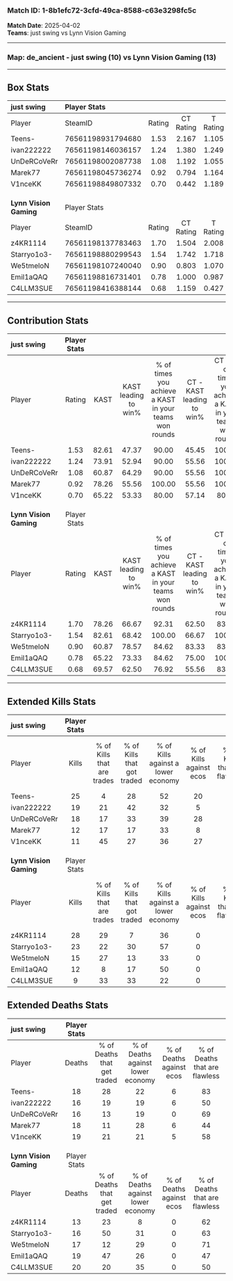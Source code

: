 ### Match ID: 1-8b1efc72-3cfd-49ca-8588-c63e3298fc5c  
**Match Date**: 2025-04-02  
**Teams**: just swing vs Lynn Vision Gaming  

---  

### **Map**: de_ancient - just swing (10) vs Lynn Vision Gaming (13)  
---  

## Box Stats  

| **just swing**         | Player Stats      |        |           |          |       |       |       |         |        |      |     |
| :- | :- | :-: | :-: | :-: | :-: | :-: | :-: | :-: | :-: | :-: | :-: |
| Player                 | SteamID           | Rating | CT Rating | T Rating | KAST  |  ADR  | Kills | Assists | Deaths | K/D  | HS% |
| Teens-                 | 76561198931794680 |  1.53  |   2.167   |  1.105   | 82.61 | 101.8 |  25   |    4    |   18   | 1.39 | 44  |
| ivan222222             | 76561198146036157 |  1.24  |   1.380   |  1.249   | 73.91 | 88.7  |  19   |    3    |   16   | 1.19 | 57  |
| UnDeRCoVeRr            | 76561198002087738 |  1.08  |   1.192   |  1.055   | 60.87 | 78.6  |  18   |    4    |   16   | 1.13 | 50  |
| Marek77                | 76561198045736274 |  0.92  |   0.794   |  1.164   | 78.26 | 71.4  |  12   |    6    |   18   | 0.67 | 50  |
| V1nceKK                | 76561198849807332 |  0.70  |   0.442   |  1.189   | 65.22 | 52.0  |  11   |    5    |   19   | 0.58 | 36  |
|                        |                   |        |           |          |       |       |       |         |        |      |     |
|                        |                   |        |           |          |       |       |       |         |        |      |     |
|                        |                   |        |           |          |       |       |       |         |        |      |     |
| **Lynn Vision Gaming** | Player Stats      |        |           |          |       |       |       |         |        |      |     |
| Player                 | SteamID           | Rating | CT Rating | T Rating | KAST  |  ADR  | Kills | Assists | Deaths | K/D  | HS% |
| z4KR1114               | 76561198137783463 |  1.70  |   1.504   |  2.008   | 78.26 | 98.0  |  28   |    0    |   13   | 2.15 | 53  |
| Starryo1o3-            | 76561198880299543 |  1.54  |   1.742   |  1.718   | 82.61 | 106.3 |  23   |   10    |   16   | 1.44 | 73  |
| We5tmeloN              | 76561198107240040 |  0.90  |   0.803   |  1.070   | 60.87 | 63.2  |  15   |    4    |   17   | 0.88 | 46  |
| Emil1aQAQ              | 76561198816731401 |  0.78  |   1.000   |  0.987   | 65.22 | 67.2  |  12   |    5    |   19   | 0.63 | 75  |
| C4LLM3SUE              | 76561198416388144 |  0.68  |   1.159   |  0.427   | 69.57 | 65.0  |   9   |    7    |   20   | 0.45 | 44  |
---  

## Contribution Stats  

| **just swing**         | Player Stats |       |                      |                                                        |                           |                                                             |                          |                                                            |
| :- | :-: | :-: | :-: | :-: | :-: | :-: | :-: | :-: |
| Player                 |    Rating    | KAST  | KAST leading to win% | % of times you achieve a KAST in your teams won rounds | CT - KAST leading to win% | CT - % of times you achieve a KAST in your teams won rounds | T - KAST leading to win% | T - % of times you achieve a KAST in your teams won rounds |
| Teens-                 |     1.53     | 82.61 |        47.37         |                         90.00                          |           45.45           |                           100.00                            |          50.00           |                           80.00                            |
| ivan222222             |     1.24     | 73.91 |        52.94         |                         90.00                          |           55.56           |                           100.00                            |          50.00           |                           80.00                            |
| UnDeRCoVeRr            |     1.08     | 60.87 |        64.29         |                         90.00                          |           55.56           |                           100.00                            |          80.00           |                           80.00                            |
| Marek77                |     0.92     | 78.26 |        55.56         |                         100.00                         |           55.56           |                           100.00                            |          55.56           |                           100.00                           |
| V1nceKK                |     0.70     | 65.22 |        53.33         |                         80.00                          |           57.14           |                            80.00                            |          50.00           |                           80.00                            |
|                        |              |       |                      |                                                        |                           |                                                             |                          |                                                            |
|                        |              |       |                      |                                                        |                           |                                                             |                          |                                                            |
|                        |              |       |                      |                                                        |                           |                                                             |                          |                                                            |
| **Lynn Vision Gaming** | Player Stats |       |                      |                                                        |                           |                                                             |                          |                                                            |
| Player                 |    Rating    | KAST  | KAST leading to win% | % of times you achieve a KAST in your teams won rounds | CT - KAST leading to win% | CT - % of times you achieve a KAST in your teams won rounds | T - KAST leading to win% | T - % of times you achieve a KAST in your teams won rounds |
| z4KR1114               |     1.70     | 78.26 |        66.67         |                         92.31                          |           62.50           |                            83.33                            |          70.00           |                           100.00                           |
| Starryo1o3-            |     1.54     | 82.61 |        68.42         |                         100.00                         |           66.67           |                           100.00                            |          70.00           |                           100.00                           |
| We5tmeloN              |     0.90     | 60.87 |        78.57         |                         84.62                          |           83.33           |                            83.33                            |          75.00           |                           85.71                            |
| Emil1aQAQ              |     0.78     | 65.22 |        73.33         |                         84.62                          |           75.00           |                           100.00                            |          71.43           |                           71.43                            |
| C4LLM3SUE              |     0.68     | 69.57 |        62.50         |                         76.92                          |           55.56           |                            83.33                            |          71.43           |                           71.43                            |
---  

## Extended Kills Stats  

| **just swing**         | Player Stats |                            |                            |                                    |                         |                              |                                 |                                       |                    |           |
| :- | :-: | :-: | :-: | :-: | :-: | :-: | :-: | :-: | :-: | :-: |
| Player                 |    Kills     | % of Kills that are trades | % of Kills that got traded | % of Kills against a lower economy | % of Kills against ecos | % of Kills that are flawless | % of Kills that are close duels | % of Kills that are assisted by flash | Pistol Round Kills | AWP Kills |
| Teens-                 |      25      |             4              |             28             |                 52                 |           20            |              56              |                4                |                   0                   |         0          |     2     |
| ivan222222             |      19      |             21             |             42             |                 32                 |            5            |              68              |                0                |                  11                   |         0          |     2     |
| UnDeRCoVeRr            |      18      |             17             |             33             |                 39                 |           28            |              56              |               11                |                   6                   |         0          |     4     |
| Marek77                |      12      |             17             |             17             |                 33                 |            8            |              58              |                8                |                   0                   |         0          |     0     |
| V1nceKK                |      11      |             45             |             27             |                 36                 |           27            |              45              |                9                |                   0                   |         3          |     2     |
|                        |              |                            |                            |                                    |                         |                              |                                 |                                       |                    |           |
|                        |              |                            |                            |                                    |                         |                              |                                 |                                       |                    |           |
|                        |              |                            |                            |                                    |                         |                              |                                 |                                       |                    |           |
| **Lynn Vision Gaming** | Player Stats |                            |                            |                                    |                         |                              |                                 |                                       |                    |           |
| Player                 |    Kills     | % of Kills that are trades | % of Kills that got traded | % of Kills against a lower economy | % of Kills against ecos | % of Kills that are flawless | % of Kills that are close duels | % of Kills that are assisted by flash | Pistol Round Kills | AWP Kills |
| z4KR1114               |      28      |             29             |             7              |                 36                 |            0            |              61              |                0                |                   0                   |         7          |     2     |
| Starryo1o3-            |      23      |             22             |             30             |                 57                 |            0            |              57              |                4                |                   4                   |         0          |     1     |
| We5tmeloN              |      15      |             27             |             13             |                 33                 |            0            |              60              |               13                |                   0                   |         0          |     0     |
| Emil1aQAQ              |      12      |             8              |             17             |                 50                 |            0            |              67              |                8                |                   0                   |         0          |     0     |
| C4LLM3SUE              |      9       |             33             |             33             |                 22                 |            0            |              67              |               11                |                   0                   |         0          |     1     |
## Extended Deaths Stats  

| **just swing**         | Player Stats |                             |                                   |                          |                               |                            |                           |               |
| :- | :-: | :-: | :-: | :-: | :-: | :-: | :-: | :-: |
| Player                 |    Deaths    | % of Deaths that get traded | % of Deaths against lower economy | % of Deaths against ecos | % of Deaths that are flawless | % of Deaths that are close | % of Deaths while blinded | Deaths to AWP |
| Teens-                 |      18      |             28              |                22                 |            6             |              83               |             0              |             0             |       0       |
| ivan222222             |      16      |             19              |                19                 |            6             |              50               |             6              |             0             |       1       |
| UnDeRCoVeRr            |      16      |             13              |                19                 |            0             |              69               |             0              |             0             |       3       |
| Marek77                |      18      |             11              |                28                 |            6             |              44               |             17             |             6             |       2       |
| V1nceKK                |      19      |             21              |                21                 |            5             |              58               |             5              |             0             |       1       |
|                        |              |                             |                                   |                          |                               |                            |                           |               |
|                        |              |                             |                                   |                          |                               |                            |                           |               |
|                        |              |                             |                                   |                          |                               |                            |                           |               |
| **Lynn Vision Gaming** | Player Stats |                             |                                   |                          |                               |                            |                           |               |
| Player                 |    Deaths    | % of Deaths that get traded | % of Deaths against lower economy | % of Deaths against ecos | % of Deaths that are flawless | % of Deaths that are close | % of Deaths while blinded | Deaths to AWP |
| z4KR1114               |      13      |             23              |                 8                 |            0             |              62               |             0              |             0             |       2       |
| Starryo1o3-            |      16      |             50              |                31                 |            0             |              63               |             0              |             6             |       1       |
| We5tmeloN              |      17      |             12              |                29                 |            0             |              71               |             6              |             6             |       0       |
| Emil1aQAQ              |      19      |             47              |                26                 |            0             |              47               |             11             |             0             |       0       |
| C4LLM3SUE              |      20      |             20              |                35                 |            0             |              50               |             10             |             5             |       0       |
